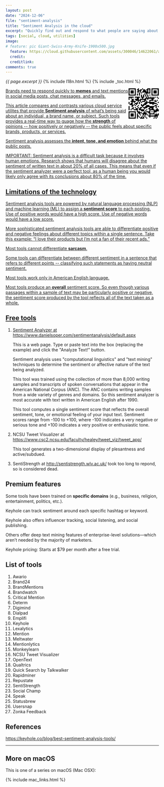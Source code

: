 ```yaml
---
layout: post
date: "2024-12-06"
file: "sentiment-analysis"
title: "Sentiment Analysis in the cloud"
excerpt: "Quickly find out and respond to what people are saying about you and your organization."
tags: [social, cloud, utilities]
image:
# feature: pic Giant-Swiss-Army-Knife-1900x500.jpg
  feature: https://cloud.githubusercontent.com/assets/300046/14622061/afe5f5da-0584-11e6-8140-3278289baef4.jpg
  credit:
  creditlink:
comments: true
---
```

<i>{{ page.excerpt }}</i>
{% include l18n.html %}
{% include _toc.html %}


<a target="_blank" href="https://bomonike.github.io/sentiment-analysis"><img align="right" width="100" height="100" alt="sentiment-analysis.png" src="https://github.com/bomonike/bomonike.github.io/blob/master/images/sentiment-analysis.png?raw=true" />
Brands need to respond quickly to <strong>memes</strong> and text mentions in
social media posts, chat messages, and emails.

This article compares and contrasts various cloud service utilites that provide
<strong>Sentiment analysis</strong> of what’s being said about an individual, a brand name, or subject. Such tools provides a real-time way to guage how the <strong>strength</strong> of opinions -- how positively or negatively --
the public feels about specific brands, products, or services.

Sentiment analysis assesses the <strong>intent, tone, and emotion</strong> behind what the public posts.

IMPORTANT: Sentiment analysis is a difficult task because it involves human emotions. Research shows that humans will disagree about the sentiment of written text in about 20% of all cases. This means that even if the sentiment analyzer were a perfect tool, as a human being you would likely only agree with its conclusions about 80% of the time.

## Limitations of the technology

Sentiment analysis tools are powered by natural language processing (NLP) and machine learning (ML) to assign a <strong>sentiment score</strong> to each posting. Use of positive words would have a high score.
Use of negative words would have a low score.

More sophisticated sentiment analysis tools are able to differentiate positive and negative feelings about different topics within a single sentence. Take this example: “I love their products but I’m not a fan of their recent ads.”

Most tools cannot differentiate <strong>sarcasm</strong>.

Some tools can differentiate between different sentiment in a sentence that refers to different points
-- classifying such statements as having neutral sentiment.

Most tools work only in American English language.

Most tools produce an <strong>overall</strong> sentiment score. So even though various passages within a sample of text may be particularly positive or negative, the sentiment score produced by the tool reflects all of the text taken as a whole.

## Free tools

1. Sentiment Analyzer at https://www.danielsoper.com/sentimentanalysis/default.aspx

   This is a web page. Type or paste text into the box (replacing the example) and click the "Analyze Text!" button.

   Sentiment analysis uses "computational linguistics" and "text mining" techniques to determine the sentiment or affective nature of the text being analyzed.

   This tool was trained using the collection of more than 8,000 writing samples and transcripts of spoken conversations that appear in the American National Corpus (ANC). The ANC contains writing samples from a wide variety of genres and domains. So this sentiment analyzer is most accurate with text written in American English after 1990.

   This tool computes a single sentiment score that reflects the overall sentiment, tone, or emotional feeling of your input text. Sentiment scores range from -100 to +100, where -100 indicates a very negative or serious tone and +100 indicates a very positive or enthusiastic tone.

2. NCSU Tweet Visualizer at https://www.csc2.ncsu.edu/faculty/healey/tweet_viz/tweet_app/

   This tool generates a two-dimensional display of plesantness and active/subdued.

3. SentiStrength at http://sentistrength.wlv.ac.uk/ took too long to repond, so is considered dead.

## Premium features

Some tools have been trained on <strong>specific domains</strong> (e.g., business, religion, entertainment, politics, etc.).

Keyhole can track sentiment around each specific hashtag or keyword.

Keyhole also offers influencer tracking, social listening, and social publishing.

Others offer deep text mining features of enterprise-level solutions—which aren’t needed by the majority of marketers.

Keyhole pricing: Starts at $79 per month after a free trial.




## List of tools

1. Awario
1. Brand24
1. BrandMentions
1. Brandwatch
1. Critical Mention
1. Determ
1. Digimind
1. Dialpad
1. Emplifi
1. Keyhole
1. Lexalytics
1. Mention
1. Meltwater
2. Mentionlytics
1. Monkeylearn
1. NCSU Tweet Visualizer
1. OpenText
1. Qualtrics
1. Quick Search by Talkwalker
1. Rapidminer
1. Repustate
1. SentiStrength
1. Social Champ
1. Speak
1. Statusbrew
71. Usersnap
1. Zonka Feedback





## References

https://keyhole.co/blog/best-sentiment-analysis-tools/


<hr />

## More on macOS

This is one of a series on macOS (Mac OSX):

{% include mac_links.html %}
